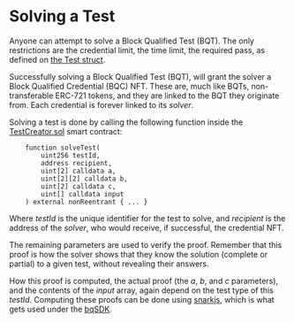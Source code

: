 # Solving a Test

Anyone can attempt to solve a Block Qualified Test (BQT). The only restrictions are the credential limit, the time limit, the required pass, as defined on [the Test struct](../bq-tests/the-test-struct.md).

Successfully solving a Block Qualified Test (BQT), will grant the solver a Block Qualified Credential (BQC) NFT. These are, much like BQTs, non-transferable ERC-721 tokens, and they are linked to the BQT they originate from. Each credential is forever linked to its _solver_.

Solving a test is done by calling the following function inside the [TestCreator.sol](../../../contracts/TestCreator.sol) smart contract:

```
    function solveTest(
        uint256 testId, 
        address recipient,
        uint[2] calldata a,
        uint[2][2] calldata b,
        uint[2] calldata c,
        uint[] calldata input  
    ) external nonReentrant { ... }
```

Where *testId* is the unique identifier for the test to solve, and _recipient_ is the address of the _solver_, who would receive, if successful, the credential NFT.

The remaining parameters are used to verify the proof. Remember that this proof is how the solver shows that they know the solution (complete or partial) to a given test, without revealing their answers. 

How this proof is computed, the actual proof (the *a*, *b*, and *c* parameters), and the contents of the *input* array, again depend on the test type of this *testId*. Computing these proofs can be done using [snarkjs](https://github.com/iden3/snarkjs), which is what gets used under the [bqSDK](../../bqsdk/README.md).
